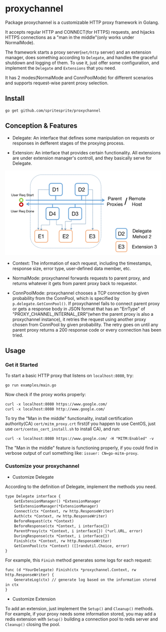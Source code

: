 # proxychannel

Package proxychannel is a customizable HTTP proxy framework in Golang.

It accepts regular HTTP and CONNECT(for HTTPS) requests, and hijacks HTTPS connections as a "man in the middle"(only works under NormalMode).

The framework starts a proxy server(``net/http`` server) and an extension manager, does something according to ``Delegate``, and handles the graceful shutdown and logging of them. To use it, just offer some configuration, and implement the ``Delegate`` and ``Extensions`` that you need.

It has 2 modes(NormalMode and ConnPoolMode) for different scenarios and supports request-wise parent proxy selection.

## Install

```
go get github.com/spritesprite/proxychannel
```

## Conception & Features

* Delegate: An interface that defines some manipulation on requests or responses in defferent stages of the proxying process.

* Extension: An interface that provides certain functionality. All extensions are under extension manager's controll, and they basically serve for Delegate.

![Relation between Delegate and Extension](./pic1.png)

* Context: The information of each request, including the timestamps, response size, error type, user-defined data member, etc.

* NormalMode: proxychannel forwards requests to parent proxy, and returns whatever it gets from parent proxy back to requestor. 

* ConnPoolMode: proxychannel chooses a TCP connection by given probability from the ConnPool, which is specified by ``p.delegate.GetConnPool()``. If proxychannel fails to connect parent proxy or gets a response body in JSON format that has an "ErrType" of "PROXY_CHANNEL_INTERNAL_ERR"(when the parent proxy is also a proxychannel instance), it retries the request using another proxy chosen from ConnPool by given probability. The retry goes on until any parent proxy returns a 200 response code or every connection has been tried.

## Usage

### Get it Started

To start a basic HTTP proxy that listens on ``localhost:8080``, try:

```
go run examples/main.go
```

Now check if the proxy works properly:

```
curl -x localhost:8080 https://www.google.com/
curl -x localhost:8080 http://www.google.com/
```

To try the "Man in the middle" functionality, install certification authority(CA) ``cert/mitm_proxy.crt`` first(if you happen to use CentOS, just use ``cert/centos_cert_install.sh`` to install CA), and run:

```
curl -x localhost:8080 https://www.google.com/ -H "MITM:Enabled" -v
```

The "Man in the middle" feature is functioning properly, if you could find in verbose output of curl something like: ``issuer: CN=go-mitm-proxy``.

### Customize your proxychannel

* Customize Delegate

According to the definition of Delegate, implement the methods you need.

```
type Delegate interface {
	GetExtensionManager() *ExtensionManager
	SetExtensionManager(*ExtensionManager)
	Connect(ctx *Context, rw http.ResponseWriter)
	Auth(ctx *Context, rw http.ResponseWriter)
	BeforeRequest(ctx *Context)
	BeforeResponse(ctx *Context, i interface{})
	ParentProxy(ctx *Context, i interface{}) (*url.URL, error)
	DuringResponse(ctx *Context, i interface{})
	Finish(ctx *Context, rw http.ResponseWriter)
	GetConnPool(ctx *Context) ([]randutil.Choice, error)
}
```

For example, this ``Finish`` method generates some logs for each request:
```
func (d *YourDelegate) Finish(ctx *proxychannel.Context, rw http.ResponseWriter) {
    GenerateLog(ctx) // generate log based on the information stored in ctx
}
```

* Customize Extension

To add an extension, just implement the ``Setup()`` and ``Cleanup()`` methods. For example, if your proxy needs some information stored, you may add a redis extension with ``Setup()`` building a connection pool to redis server and ``Cleanup()`` closing the pool.
